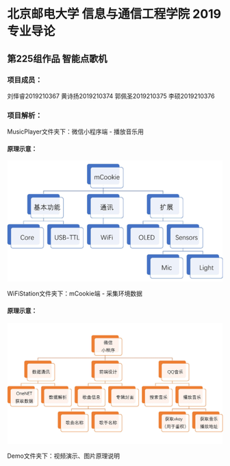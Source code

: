# 北京邮电大学 信息与通信工程学院 2019专业导论

## 第225组作品 智能点歌机

### 项目成员：

刘怿睿2019210367 黄诗扬2019210374 郭佩圣2019210375 李硕2019210376

### 项目解析：

MusicPlayer文件夹下：微信小程序端 - 播放音乐用

#### 原理示意：

![微信小程序端 结构示意图](https://github.com/LYRbbding/Auto-Music-Player/raw/master/Demo/%E7%A1%AC%E4%BB%B6.jpg)

WiFiStation文件夹下：mCookie端 - 采集环境数据

#### 原理示意：

![mCookie端 结构示意图](https://github.com/LYRbbding/Auto-Music-Player/raw/master/Demo/%E8%BD%AF%E4%BB%B6.jpg)

Demo文件夹下：视频演示、图片原理说明

